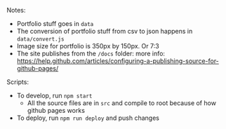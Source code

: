 Notes:

- Portfolio stuff goes in `data`
- The conversion of portfolio stuff from csv to json happens in `data/convert.js`
- Image size for portfolio is 350px by 150px. Or 7:3 
- The site publishes from the `/docs` folder: more info: https://help.github.com/articles/configuring-a-publishing-source-for-github-pages/

Scripts:
- To develop, run `npm start`
   - All the source files are in `src` and compile to root because of how github pages works
- To deploy, run `npm run deploy` and push changes

